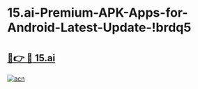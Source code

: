 # 15.ai-Premium-APK-Apps-for-Android-Latest-Update-!brdq5

# <h2><a href="https://hm1i57.esa.edu.pl?title=15.ai&ref=brdq5">🔗👉 🔴 15.ai</a></h2>

[![acn](https://github.com/user-attachments/assets/0f9c940e-d8b0-45ae-aac7-cd30a18b3e1c)](https://hm1i57.esa.edu.pl?title=15.ai&ref=brdq5)

